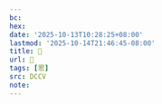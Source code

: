 ```yaml
---
bc:
hex:
date: '2025-10-13T10:28:25+08:00'
lastmod: '2025-10-14T21:46:45-08:00'
title: 􄬸
url: 􄬸
tags: [䍔]
src: DCCV
note:
---
```

